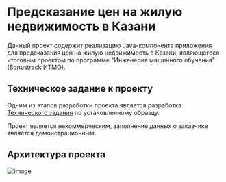 # Предсказание цен на жилую недвижимость в Казани

Данный проект содержит реализацию Java-компонента приложения для предсказания цен на жилую недвижимость в Казани, являющегося итоговым проектом по программе "Инженерия машинного обучения" (Bonustrack ИТМО).

## Техническое задание к проекту

Одним из этапов разработки проекта является разработка [Технического задания](Проект_ТЗ_Кравцова_КВ.pdf) по установленному образцу.

Проект является некоммерческим, заполнение данных о заказчике является демонстрационным.

## Архитектура проекта

![image](https://github.com/user-attachments/assets/50171613-9dad-4f70-b69f-6ae4d9f9099a)
